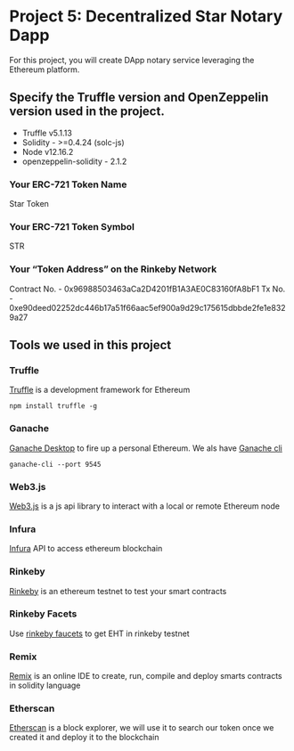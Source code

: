 # Project 5: Decentralized Star Notary Dapp

For this project, you will create DApp notary service leveraging the Ethereum platform.

## Specify the Truffle version and OpenZeppelin version used in the project.

- Truffle v5.1.13 
- Solidity - >=0.4.24 (solc-js)
- Node v12.16.2
- openzeppelin-solidity - 2.1.2

### Your ERC-721 Token Name
Star Token

### Your ERC-721 Token Symbol
STR

### Your “Token Address” on the Rinkeby Network

Contract No. - 0x96988503463aCa2D4201fB1A3AE0C83160fA8bF1
Tx No. - 0xe90deed02252dc446b17a51f66aac5ef900a9d29c175615dbbde2fe1e8329a27



## Tools we used in this project

### Truffle

[Truffle](https://truffleframework.com/truffle) is a development framework for Ethereum

`npm install truffle -g`

### Ganache

[Ganache Desktop](https://truffleframework.com/ganache) to fire up a personal Ethereum.
We als have [Ganache cli](https://github.com/trufflesuite/ganache-cli)

`ganache-cli --port 9545`

### Web3.js

[Web3.js](https://web3js.readthedocs.io/en/1.0/) is a js api library to interact with a local or remote Ethereum node

### Infura

[Infura](https://infura.io/) API to access ethereum blockchain

### Rinkeby

[Rinkeby](https://rinkeby.etherscan.io/) is an ethereum testnet to test your smart contracts

### Rinkeby Facets

Use [rinkeby faucets](https://faucet.rinkeby.io/) to get EHT in rinkeby testnet

### Remix

[Remix](https://remix.ethereum.org) is an online IDE to create, run, compile and deploy smarts contracts in solidity language

### Etherscan

[Etherscan](https://etherscan.io/) is a block explorer, we will use it to search our token once we created it and deploy it to the blockchain
